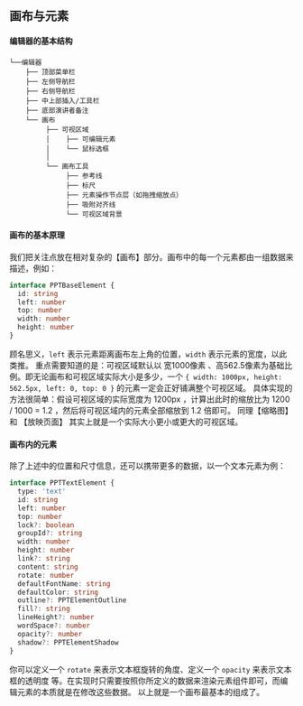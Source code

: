 ## 画布与元素

#### 编辑器的基本结构

```
└──编辑器
    ├── 顶部菜单栏
    ├── 左侧导航栏
    ├── 右侧导航栏
    ├── 中上部插入/工具栏
    ├── 底部演讲者备注
    └── 画布
         ├── 可视区域
         │    ├── 可编辑元素
         │    └── 鼠标选框
         │
         └── 画布工具
              ├── 参考线
              ├── 标尺
              ├── 元素操作节点层（如拖拽缩放点）
              ├── 吸附对齐线
              └── 可视区域背景
```

#### 画布的基本原理

我们把关注点放在相对复杂的【画布】部分。画布中的每一个元素都由一组数据来描述，例如：

```typescript
interface PPTBaseElement {
  id: string
  left: number
  top: number
  width: number
  height: number
}
```

顾名思义，`left` 表示元素距离画布左上角的位置，`width` 表示元素的宽度，以此类推。
重点需要知道的是：可视区域默认以 宽1000像素 、高562.5像素为基础比例。即无论画布和可视区域实际大小是多少，一个 `{ width: 1000px, height: 562.5px, left: 0, top: 0 }` 的元素一定会正好铺满整个可视区域。
具体实现的方法很简单：假设可视区域的实际宽度为 1200px ，计算出此时的缩放比为 1200 / 1000 = 1.2 ，然后将可视区域内的元素全部缩放到 1.2 倍即可。
同理【缩略图】 和 【放映页面】 其实上就是一个实际大小更小或更大的可视区域。

#### 画布内的元素

除了上述中的位置和尺寸信息，还可以携带更多的数据，以一个文本元素为例：

```typescript
interface PPTTextElement {
  type: 'text'
  id: string
  left: number
  top: number
  lock?: boolean
  groupId?: string
  width: number
  height: number
  link?: string
  content: string
  rotate: number
  defaultFontName: string
  defaultColor: string
  outline?: PPTElementOutline
  fill?: string
  lineHeight?: number
  wordSpace?: number
  opacity?: number
  shadow?: PPTElementShadow
}
```

你可以定义一个 `rotate` 来表示文本框旋转的角度、定义一个 `opacity` 来表示文本框的透明度 等。在实现时只需要按照你所定义的数据来渲染元素组件即可，而编辑元素的本质就是在修改这些数据。
以上就是一个画布最基本的组成了。
